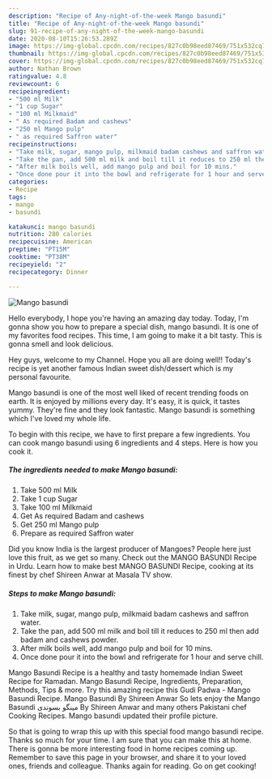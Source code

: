 ```yaml
---
description: "Recipe of Any-night-of-the-week Mango basundi"
title: "Recipe of Any-night-of-the-week Mango basundi"
slug: 91-recipe-of-any-night-of-the-week-mango-basundi
date: 2020-08-10T15:26:53.289Z
image: https://img-global.cpcdn.com/recipes/827c0b98eed87469/751x532cq70/mango-basundi-recipe-main-photo.jpg
thumbnail: https://img-global.cpcdn.com/recipes/827c0b98eed87469/751x532cq70/mango-basundi-recipe-main-photo.jpg
cover: https://img-global.cpcdn.com/recipes/827c0b98eed87469/751x532cq70/mango-basundi-recipe-main-photo.jpg
author: Nathan Brown
ratingvalue: 4.8
reviewcount: 6
recipeingredient:
- "500 ml Milk"
- "1 cup Sugar"
- "100 ml Milkmaid"
- " As required Badam and cashews"
- "250 ml Mango pulp"
- " as required Saffron water"
recipeinstructions:
- "Take milk, sugar, mango pulp, milkmaid badam cashews and saffron water."
- "Take the pan, add 500 ml milk and boil till it reduces to 250 ml then add badam and cashews powder."
- "After milk boils well, add mango pulp and boil for 10 mins."
- "Once done pour it into the bowl and refrigerate for 1 hour and serve chill."
categories:
- Recipe
tags:
- mango
- basundi

katakunci: mango basundi 
nutrition: 280 calories
recipecuisine: American
preptime: "PT15M"
cooktime: "PT38M"
recipeyield: "2"
recipecategory: Dinner

---
```



![Mango basundi](https://img-global.cpcdn.com/recipes/827c0b98eed87469/751x532cq70/mango-basundi-recipe-main-photo.jpg)

Hello everybody, I hope you're having an amazing day today. Today, I'm gonna show you how to prepare a special dish, mango basundi. It is one of my favorites food recipes. This time, I am going to make it a bit tasty. This is gonna smell and look delicious.

Hey guys, welcome to my Channel. Hope you all are doing well!! Today&#39;s recipe is yet another famous Indian sweet dish/dessert which is my personal favourite.

Mango basundi is one of the most well liked of recent trending foods on earth. It is enjoyed by millions every day. It's easy, it is quick, it tastes yummy. They're fine and they look fantastic. Mango basundi is something which I've loved my whole life.


To begin with this recipe, we have to first prepare a few ingredients. You can cook mango basundi using 6 ingredients and 4 steps. Here is how you cook it.

<!--inarticleads1-->

##### The ingredients needed to make Mango basundi:

1. Take 500 ml Milk
1. Take 1 cup Sugar
1. Take 100 ml Milkmaid
1. Get  As required Badam and cashews
1. Get 250 ml Mango pulp
1. Prepare  as required Saffron water


Did you know India is the largest producer of Mangoes? People here just love this fruit, as we get so many. Check out the MANGO BASUNDI Recipe in Urdu. Learn how to make best MANGO BASUNDI Recipe, cooking at its finest by chef Shireen Anwar at Masala TV show. 

<!--inarticleads2-->

##### Steps to make Mango basundi:

1. Take milk, sugar, mango pulp, milkmaid badam cashews and saffron water.
1. Take the pan, add 500 ml milk and boil till it reduces to 250 ml then add badam and cashews powder.
1. After milk boils well, add mango pulp and boil for 10 mins.
1. Once done pour it into the bowl and refrigerate for 1 hour and serve chill.


Mango Basundi Recipe is a healthy and tasty homemade Indian Sweet Recipe for Ramadan. Mango Basundi Recipe, Ingredients, Preparation, Methods, Tips &amp; more. Try this amazing recipe this Gudi Padwa - Mango Basundi Recipe. Mango Basundi By Shireen Anwar So lets enjoy the Mango Basundi مینگو بسوندی By Shireen Anwar and many others Pakistani chef Cooking Recipes. Mango basundi updated their profile picture. 

So that is going to wrap this up with this special food mango basundi recipe. Thanks so much for your time. I am sure that you can make this at home. There is gonna be more interesting food in home recipes coming up. Remember to save this page in your browser, and share it to your loved ones, friends and colleague. Thanks again for reading. Go on get cooking!
